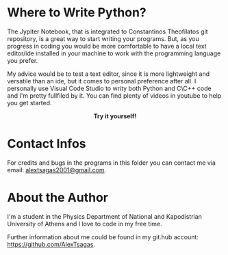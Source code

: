 # Where to Write Python?

The Jypiter Notebook, that is integrated to Constantinos Theofilatos git repository, is a great way to start writing your programs. But, as you progress in coding 
you would be more comfortable to have a local text editor/ide installed in your machine to work with the programming language you prefer.

My advice would be to test 
a text editor, since it is more lightweight and versatile than an ide, but it comes to personal preference after all. I personally use Visual Code Studio to writy both Python and C\C++ code and I'm pretty fullfiled by it. You can find plenty of videos in youtube to help you get started.

<p align="center"><strong> Try it yourself! </strong></p>

# Contact Infos

For credits and bugs in the programs in this folder you can contact me via email: alextsagas2001@gmail.com. 

# About the Author

I'm a student in the Physics Department of National and Kapodistrian University of Athens and I love to code in my free time.


Further information about me could be found in my git.hub account: https://github.com/AlexTsagas.
